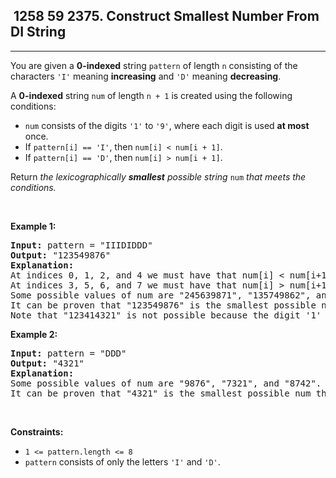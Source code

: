 <h2> 1258 59
2375. Construct Smallest Number From DI String</h2><hr><div><p>You are given a <strong>0-indexed</strong> string <code>pattern</code> of length <code>n</code> consisting of the characters <code>'I'</code> meaning <strong>increasing</strong> and <code>'D'</code> meaning <strong>decreasing</strong>.</p>

<p>A <strong>0-indexed</strong> string <code>num</code> of length <code>n + 1</code> is created using the following conditions:</p>

<ul>
	<li><code>num</code> consists of the digits <code>'1'</code> to <code>'9'</code>, where each digit is used <strong>at most</strong> once.</li>
	<li>If <code>pattern[i] == 'I'</code>, then <code>num[i] &lt; num[i + 1]</code>.</li>
	<li>If <code>pattern[i] == 'D'</code>, then <code>num[i] &gt; num[i + 1]</code>.</li>
</ul>

<p>Return <em>the lexicographically <strong>smallest</strong> possible string </em><code>num</code><em> that meets the conditions.</em></p>

<p>&nbsp;</p>
<p><strong class="example">Example 1:</strong></p>

<pre><strong>Input:</strong> pattern = "IIIDIDDD"
<strong>Output:</strong> "123549876"
<strong>Explanation:
</strong>At indices 0, 1, 2, and 4 we must have that num[i] &lt; num[i+1].
At indices 3, 5, 6, and 7 we must have that num[i] &gt; num[i+1].
Some possible values of num are "245639871", "135749862", and "123849765".
It can be proven that "123549876" is the smallest possible num that meets the conditions.
Note that "123414321" is not possible because the digit '1' is used more than once.</pre>

<p><strong class="example">Example 2:</strong></p>

<pre><strong>Input:</strong> pattern = "DDD"
<strong>Output:</strong> "4321"
<strong>Explanation:</strong>
Some possible values of num are "9876", "7321", and "8742".
It can be proven that "4321" is the smallest possible num that meets the conditions.
</pre>

<p>&nbsp;</p>
<p><strong>Constraints:</strong></p>

<ul>
	<li><code>1 &lt;= pattern.length &lt;= 8</code></li>
	<li><code>pattern</code> consists of only the letters <code>'I'</code> and <code>'D'</code>.</li>
</ul>
</div>